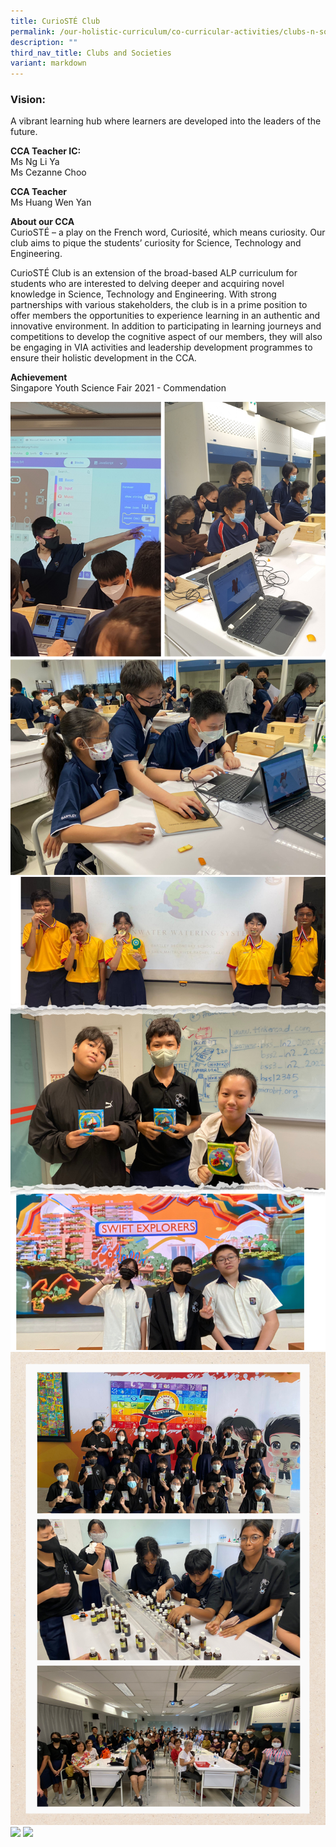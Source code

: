 ```yaml
---
title: CurioSTÉ Club
permalink: /our-holistic-curriculum/co-curricular-activities/clubs-n-societies/curiost-club-new/
description: ""
third_nav_title: Clubs and Societies
variant: markdown
---
```

### Vision:
A vibrant learning hub where learners are developed into the leaders of the future.

**CCA Teacher IC:** <br>
Ms Ng Li Ya <br>
Ms Cezanne Choo

**CCA Teacher**<br>
Ms Huang Wen Yan

**About our CCA** <br>
CurioSTÉ – a play on the French word, Curiosité, which means curiosity. Our club aims to pique the students’ curiosity for Science, Technology and Engineering.

CurioSTÉ Club is an extension of the broad-based ALP curriculum for students who are interested to delving deeper and acquiring novel knowledge in Science, Technology and Engineering. With strong partnerships with various stakeholders, the club is in a prime position to offer members the opportunities to experience learning in an authentic and innovative environment. In addition to participating in learning journeys and competitions to develop the cognitive aspect of our members, they will also be engaging in VIA activities and leadership development programmes to ensure their holistic development in the CCA.


**Achievement** <br>
Singapore Youth Science Fair 2021 - Commendation

![](/images/1.png)
![](/images/2.png)
![](/images/3.png)
![](/images/4.png)
![](/images/5.png)